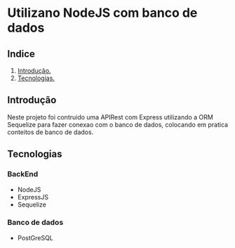 # Utilizano NodeJS com banco de dados

## Indice

1. [Introdução.](#introducao)
2. [Tecnologias.](#tecnologias)

## <a id='introducao'></a> Introdução

Neste projeto foi contruido uma APIRest com Express utilizando a ORM Sequelize para fazer conexao com o banco de dados, colocando em pratica conteitos de banco de dados.

## <a id='tecnologias'></a>Tecnologias

### BackEnd

- NodeJS
- ExpressJS
- Sequelize

### Banco de dados

- PostGreSQL
